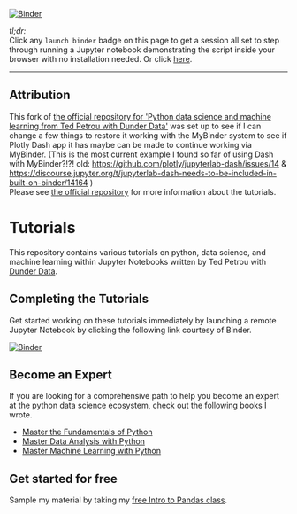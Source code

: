 [![Binder](https://mybinder.org/badge_logo.svg)](https://mybinder.org/v2/gh/fomightez/DashfromDunder/master?urlpath=%2Flab%2FVisualization%20Tutorials/Interactive%20Analytics%20Dashboard%20with%20Dash%20by%20Plotly/Tutorial_trying_jupyter_dash_updateJuly2024.ipynb)

*tl;dr:*  
Click any `launch binder` badge on this page to get a session all set to step through running a Jupyter notebook demonstrating the script inside your browser with no installation needed. Or click [here](https://mybinder.org/v2/gh/fomightez/DashfromDunder/main?urlpath=%2Flab%2Ftree).

---------------
Attribution
----------
This fork of [the official repository for 'Python data science and machine learning from Ted Petrou with Dunder Data'](https://github.com/DunderData/Tutorials) was set up to see if I can change a few things to restore it working with the MyBinder system to see if Plotly Dash app it has maybe can be made to continue working via MyBinder. (This is the most current example I found so far of using Dash with MyBinder?!?! old: https://github.com/plotly/jupyterlab-dash/issues/14 & https://discourse.jupyter.org/t/jupyterlab-dash-needs-to-be-included-in-built-on-binder/14164 )  
Please see [the official repository](https://github.com/DunderData/Tutorials) for more information about the tutorials.  


# Tutorials

This repository contains various tutorials on python, data science, and machine learning within Jupyter Notebooks written by Ted Petrou with [Dunder Data][0].

## Completing the Tutorials

Get started working on these tutorials immediately by launching a remote Jupyter Notebook by clicking the following link courtesy of Binder.

[![Binder](https://mybinder.org/badge_logo.svg)](https://mybinder.org/v2/gh/fomightez/DashfromDunder/master?urlpath=%2Flab%2FVisualization%20Tutorials/Interactive%20Analytics%20Dashboard%20with%20Dash%20by%20Plotly/Tutorial_trying_jupyter_dash_updateJuly2024.ipynb)


## Become an Expert

If you are looking for a comprehensive path to help you become an expert at the python data science ecosystem, check out the following books I wrote.

* [Master the Fundamentals of Python][1]
* [Master Data Analysis with Python][2]
* [Master Machine Learning with Python][3]

## Get started for free

Sample my material by taking my [free Intro to Pandas class][4].

[0]: https://dunderdata.com
[1]: https://www.dunderdata.com/master-the-fundamentals-of-python
[2]: https://www.dunderdata.com/master-data-analysis-with-python
[3]: https://www.dunderdata.com/master-machine-learning-with-python
[4]: https://www.dunderdata.com/intro-to-pandas
